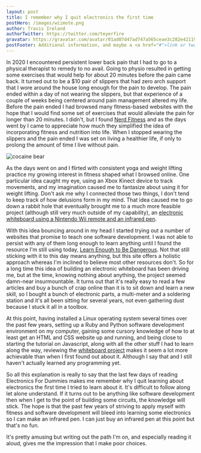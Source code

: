 ```yaml
---
layout: post
title: I remember why I quit electronics the first time 
postHero: /images/wiimote.png
author: Travis Ireland
authorTwitter: https://twitter.com/teyerfire
gravatar: https://gravatar.com/avatar/01ad07d47ad747a565ceae3c282e42119541f726a9c8162e792d92f62e88cb81?s=150
postFooter: Additional information, and maybe a <a href="#">link or two</a>
---
```


In 2020 I encountered persistent lower back pain that I had to go to a physical therapist to remedy to no avail. Going to physio resulted in getting some exercises that would help for about 20 minutes before the pain came back. It turned out to be a $10 pair of slippers that had zero arch support that I wore around the house long enough for the pain to develop. The pain ended within a day of not wearing the slippers, but that experience of a couple of weeks being centered around pain management altered my life. Before the pain ended I had browsed many fitness-based websites with the hope that I would find some set of exercises that would alleviate the pain for longer than 20 minutes. I didn't, but I found [Nerd Fitness](https://www.nerdfitness.com) and as the days went by I came to appreciate how much they simplified the idea of incorporating fitness and nutrition into life. When I stopped wearing the slippers and the pain ended I was set on living a healthier life, if only to prolong the amount of time I live without pain.

<img class="pull-right" src="https://picsum.photos/id/433/200?blur=3" alt="cocaine bear">

As the days went on and I flirted with consistent yoga and weight lifting practice my growing interest in fitness shaped what I browsed online. One particular idea caught my eye, using an Xbox Kinect device to track movements, and my imagination caused me to fantasize about using it for weight lifting. Don't ask me why I connected those two things, I don't tend to keep track of how delusions form in my mind. That idea caused me to go down a rabbit hole that eventually brought me to a much more feasible project (although still very much outside of my capability), an [electronic whiteboard using a Nintendo Wii remote and an infrared pen](http://johnnylee.net/projects/wii/).

With this idea bouncing around in my head I started trying out a number of websites that promise to teach one software development. I was not able to persist with any of them long enough to learn anything until I found the resource I'm still using today, [Learn Enough to Be Dangerous](https://www.learnenough.com/for-beginners). Not that still sticking with it to this day means anything, but this site offers a holistic approach whereas I'm inclined to believe most other resources don't. So for a long time this idea of building an electronic whiteboard has been driving me, but at the time, knowing nothing about anything, the project seemed damn-near insurmountable. It turns out that it's really easy to read a few articles and buy a bunch of crap online than it is to sit down and learn a new skill, so I bought a bunch of electronic parts, a multi-meter and a soldering station and it's all been sitting for several years, not even gathering dust because I stuck it all in a toolbox.

At this point, having installed a Linux operating system several times over the past few years, setting up a Ruby and Python software development environment on my computer, gaining some cursory knowledge of how to at least get an HTML and CSS website up and running, and being close to starting the tutorial on Javascript, along with all the other stuff I had to learn along the way, reviewing the [whiteboard project](https://github.com/wedesoft/whiteboard) makes it seem a lot more achievable than when I first found out about it. Although I say that and I still haven't actually learned any programming yet.

So all this explanation is really to say that the last few days of reading Electronics For Dummies makes me remember why I quit learning about electronics the first time I tried to learn about it. It's difficult to follow along let alone understand. If it turns out to be anything like software development then when I get to the point of building some circuits, the knowledge will stick. The hope is that the past few years of striving to apply myself with fitness and software development will bleed into learning some electronics so I can make an infrared pen. I can just buy an infrared pen at this point but that's no fun.

It's pretty amusing but writing out the path I'm on, and especially reading it aloud, gives me the impression that I make poor choices.
